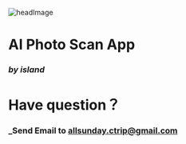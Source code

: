 ![headImage](https://user-images.githubusercontent.com/13531628/191885901-383dfac6-dbda-4f23-9c16-eb10acae83e0.png)

# AI Photo Scan App
### _by island_


# Have question？
### _Send Email to allsunday.ctrip@gmail.com
